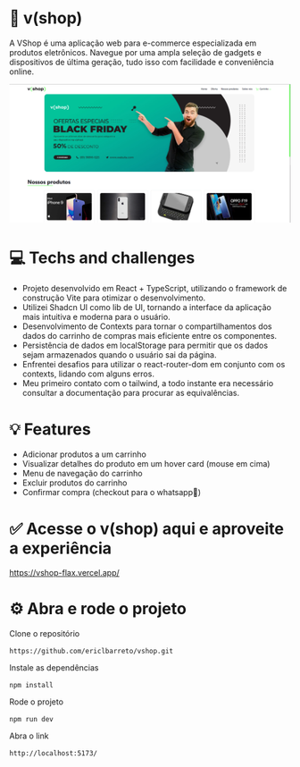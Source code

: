 # 💚 v(shop)

A VShop é uma aplicação web para e-commerce especializada em produtos eletrônicos. Navegue por uma ampla seleção de gadgets e dispositivos de última geração, tudo isso com facilidade e conveniência online.

<p align= "center">
  <img src='./src/assets/readme.png'/>
</p>

# 💻 Techs and challenges 
- Projeto desenvolvido em React + TypeScript, utilizando o framework de construção Vite para otimizar o desenvolvimento.
- Utilizei Shadcn UI como lib de UI, tornando a interface da aplicação mais intuitiva e moderna para o usuário.
- Desenvolvimento de Contexts para tornar o compartilhamentos dos dados do carrinho de compras mais eficiente entre os componentes.
- Persistência de dados em localStorage para permitir que os dados sejam armazenados quando o usuário sai da página.
- Enfrentei desafios para utilizar o react-router-dom em conjunto com os contexts, lidando com alguns erros.
- Meu primeiro contato com o tailwind, a todo instante era necessário consultar a documentação para procurar as equivalências.

# 💡 Features
- Adicionar produtos a um carrinho
- Visualizar detalhes do produto em um hover card (mouse em cima)
- Menu de navegação do carrinho
- Excluir produtos do carrinho 
- Confirmar compra (checkout para o whatsapp👀)

# ✅ Acesse o v(shop) aqui e aproveite a experiência

https://vshop-flax.vercel.app/

# ⚙️ Abra e rode o projeto
Clone o repositório
```
https://github.com/ericlbarreto/vshop.git
```
Instale as dependências
```
npm install
```
Rode o projeto
```
npm run dev
```
Abra o link
```
http://localhost:5173/
```
